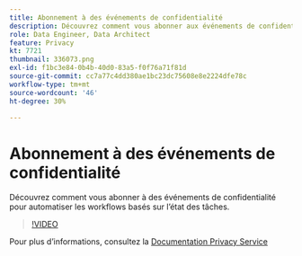 ```yaml
---
title: Abonnement à des événements de confidentialité
description: Découvrez comment vous abonner aux événements de confidentialité pour automatiser les workflows basés sur l’état des tâches.
role: Data Engineer, Data Architect
feature: Privacy
kt: 7721
thumbnail: 336073.png
exl-id: f1bc3e84-0b4b-40d0-83a5-f0f76a71f81d
source-git-commit: cc7a77c4dd380ae1bc23dc75608e8e2224dfe78c
workflow-type: tm+mt
source-wordcount: '46'
ht-degree: 30%

---
```



# Abonnement à des événements de confidentialité

Découvrez comment vous abonner à des événements de confidentialité pour automatiser les workflows basés sur l’état des tâches.

>[!VIDEO](https://video.tv.adobe.com/v/336073?quality=12&learn=on)

Pour plus d’informations, consultez la [Documentation Privacy Service](https://experienceleague.adobe.com/docs/experience-platform/privacy/home.html?lang=fr)
